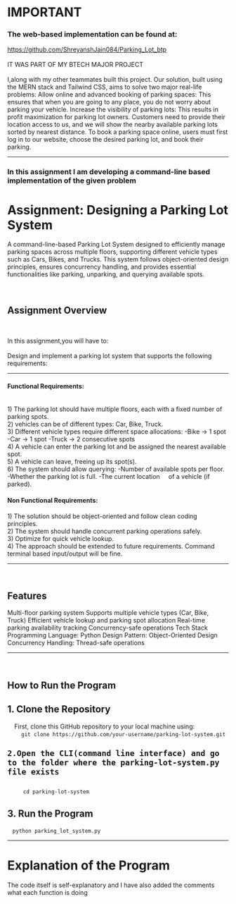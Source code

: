 <h1>IMPORTANT</h1>
<h3>The web-based implementation can be found at:</h3>
<a href="https://www.example.com">https://github.com/ShreyanshJain084/Parking_Lot_btp</a>
</br>
</br>
IT WAS PART OF MY BTECH MAJOR PROJECT</br>
</br>
I,along with my other teammates built this project.
Our solution, built using the MERN stack and Tailwind CSS, aims to solve two major real-life problems:
Allow online and advanced booking of parking spaces: This ensures that when you are going to any place, you do not worry about parking your vehicle.
Increase the visibility of parking lots: This results in profit maximization for parking lot owners.
Customers need to provide their location access to us, and we will show the nearby available parking lots sorted by nearest distance. To book a parking space online, users must first log in to our website, choose the desired parking lot, and book their parking.
<hr>
<h3>In this assignment I am developing a command-line based implementation of the given problem</h3>
<h1>Assignment: Designing a Parking Lot System</h1>
<p>A command-line-based Parking Lot System designed to efficiently manage parking spaces across multiple floors, 
supporting different vehicle types such as Cars, Bikes, and Trucks. This system follows object-oriented design principles, 
ensures concurrency handling, and provides essential functionalities like parking, unparking, and querying available spots.</p>
</br>
<h2>Assignment Overview</h2>
</br>
<p>In this assignment,you will have to:</br>
</br>
Design and implement a parking lot system that supports the following requirements:</br>
<hr>
<h4>Functional Requirements:</h4>
</br>
1) The parking lot should have multiple floors, each with a fixed number of parking spots.</br>
2) vehicles can be of different types: Car, Bike, Truck.</br>
3) Different vehicle types require different space allocations:
   -Bike → 1 spot
   -Car → 1 spot
   -Truck → 2 consecutive spots</br>
4) A vehicle can enter the parking lot and be assigned the nearest available spot.</br>
5) A vehicle can leave, freeing up its spot(s).</br>
6) The system should allow querying:
   -Number of available spots per floor.
   -Whether the parking lot is full.
   -The current location &nbsp;&nbsp;&nbsp;&nbsp;of a vehicle (if parked).</br>
<h4>Non Functional Requirements:</h4>
1) The solution should be object-oriented and follow clean coding principles.</br>
2) The system should handle concurrent parking operations safely.</br>
3) Optimize for quick vehicle lookup.</br>
4) The approach should be extended to future requirements. Command terminal based input/output will be fine.</br>
<hr>
</br>
<h2>Features</h2>
Multi-floor parking system
Supports multiple vehicle types (Car, Bike, Truck)
Efficient vehicle lookup and parking spot allocation
Real-time parking availability tracking
Concurrency-safe operations
Tech Stack
Programming Language: Python
Design Pattern: Object-Oriented Design
Concurrency Handling: Thread-safe operations
</br>
<hr>
</br>
<h2>How to Run the Program</h2>
<h2>1. Clone the Repository</h2>
&nbsp;&nbsp;&nbsp;&nbsp;First, clone this GitHub repository to your local machine using:</br>
&nbsp;&nbsp;&nbsp;&nbsp;&nbsp;&nbsp;&nbsp;&nbsp;<code>git clone https://github.com/your-username/parking-lot-system.git
<h2>2.Open the CLI(command line interface) and go to the folder where the parking-lot-system.py file exists</h2>
&nbsp;&nbsp;&nbsp;&nbsp;&nbsp;cd parking-lot-system</code>
<h2>3. Run the Program</h2>
&nbsp;&nbsp;&nbsp;<code>python parking_lot_system.py</code>
</br>
<hr>
<h1>Explanation of the Program</h1>
The code itself is self-explanatory and I have also added the comments what each function is doing 



